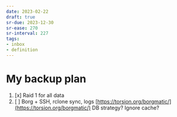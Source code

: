 ```yaml
---
date: 2023-02-22
draft: true
sr-due: 2023-12-30
sr-ease: 270
sr-interval: 227
tags:
- inbox
- definition
---
```


# My backup plan

1. [x] Raid 1 for all data
2. [ ] Borg + SSH, rclone sync, logs [https://torsion.org/borgmatic/](https://torsion.org/borgmatic/) DB strategy?
       Ignore cache?
